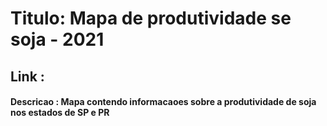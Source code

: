 # Titulo: Mapa de produtividade se soja - 2021
## Link :

#### Descricao : Mapa contendo informacaoes sobre a produtividade de soja nos estados de SP e PR

